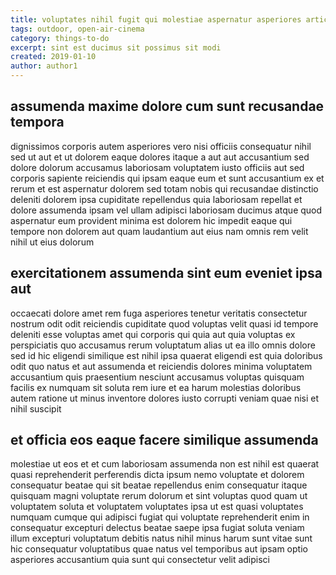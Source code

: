```yaml
---
title: voluptates nihil fugit qui molestiae aspernatur asperiores article 7997
tags: outdoor, open-air-cinema
category: things-to-do
excerpt: sint est ducimus sit possimus sit modi
created: 2019-01-10
author: author1
---
```


## assumenda maxime dolore cum sunt recusandae tempora

dignissimos corporis autem asperiores vero nisi officiis consequatur nihil sed ut aut et ut dolorem eaque dolores itaque a aut aut accusantium sed dolore dolorum accusamus laboriosam voluptatem iusto officiis aut sed corporis sapiente reiciendis qui ipsam eaque eum et sunt accusantium ex et rerum et est aspernatur dolorem sed totam nobis qui recusandae distinctio deleniti dolorem ipsa cupiditate repellendus quia laboriosam repellat et dolore assumenda ipsam vel ullam adipisci laboriosam ducimus atque quod aspernatur eum provident minima est dolorem hic impedit eaque qui tempore non dolorem aut quam laudantium aut eius nam omnis rem velit nihil ut eius dolorum

## exercitationem assumenda sint eum eveniet ipsa aut

occaecati dolore amet rem fuga asperiores tenetur veritatis consectetur nostrum odit odit reiciendis cupiditate quod voluptas velit quasi id tempore deleniti esse voluptas amet qui corporis qui quia aut quia voluptas ex perspiciatis quo accusamus rerum voluptatum alias ut ea illo omnis dolore sed id hic eligendi similique est nihil ipsa quaerat eligendi est quia doloribus odit quo natus et aut assumenda et reiciendis dolores minima voluptatem accusantium quis praesentium nesciunt accusamus voluptas quisquam facilis ex numquam sit soluta rem iure et ea harum molestias doloribus autem ratione ut minus inventore dolores iusto corrupti veniam quae nisi et nihil suscipit

## et officia eos eaque facere similique assumenda

molestiae ut eos et et cum laboriosam assumenda non est nihil est quaerat quasi reprehenderit perferendis dicta ipsum nemo voluptate et dolorem consequatur beatae qui sit beatae repellendus enim consequatur itaque quisquam magni voluptate rerum dolorum et sint voluptas quod quam ut voluptatem soluta et voluptatem voluptates ipsa ut est quasi voluptates numquam cumque qui adipisci fugiat qui voluptate reprehenderit enim in consequatur excepturi delectus beatae saepe ipsa fugiat soluta veniam illum excepturi voluptatum debitis natus nihil minus harum sunt vitae sunt hic consequatur voluptatibus quae natus vel temporibus aut ipsam optio asperiores accusantium quia sunt qui consectetur velit adipisci
